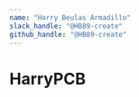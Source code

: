 ```yaml
---
name: "Harry Beulas Armadillo"
slack_handle: "@HB89-create"
github_handle: "@HB89-create"
---
```


# HarryPCB

